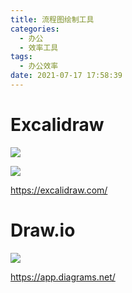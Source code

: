 ```yaml
---
title: 流程图绘制工具
categories:
  - 办公
  - 效率工具
tags:
  - 办公效率
date: 2021-07-17 17:58:39
---
```


# Excalidraw

![](https://static.leiphone.com/uploads/new/sns/blogSpe/article/202007/5f0f282b48261.)

![](https://upload-images.jianshu.io/upload_images/25212543-4a9676eb5fbae4a3.PNG?imageMogr2/auto-orient/strip|imageView2/2/w/1200/format/webp)


https://excalidraw.com/


# Draw.io

![](https://static.leiphone.com/uploads/new/sns/blogSpe/article/202007/5f0f282b69ee0.jpg)

https://app.diagrams.net/